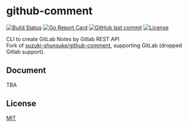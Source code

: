 # github-comment

[![Build Status](https://cloud.drone.io/api/badges/suzuki-shunsuke/gitlab-comment/status.svg)](https://cloud.drone.io/yuyaban/gitlab-comment)
[![Go Report Card](https://goreportcard.com/badge/github.com/yuyaban/gitlab-comment)](https://goreportcard.com/report/github.com/yuyaban/gitlab-comment)
[![GitHub last commit](https://img.shields.io/github/last-commit/yuyaban/gitlab-comment.svg)](https://github.com/yuyaban/gitlab-comment)
[![License](http://img.shields.io/badge/license-mit-blue.svg?style=flat-square)](https://raw.githubusercontent.com/yuyaban/gitlab-comment/main/LICENSE)

CLI to create GitLab Notes by Gitlab REST API  
Fork of [suzuki-shunsuke/github-comment](https://github.com/suzuki-shunsuke/github-comment), supporting GitLab (dropped Gitlab support).

## Document
TBA

## License

[MIT](LICENSE)

